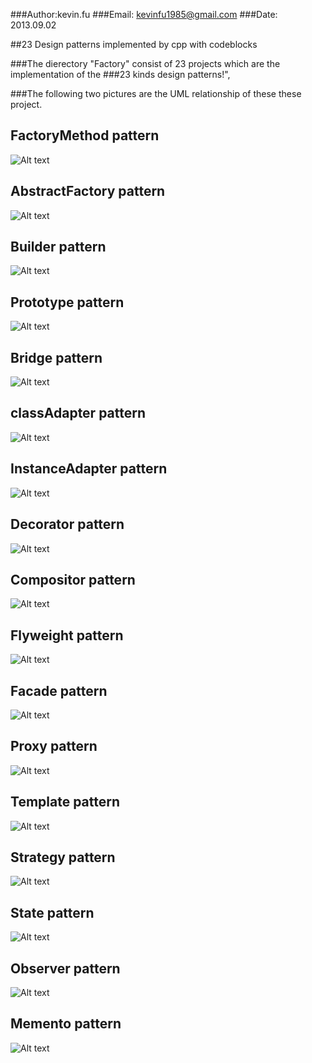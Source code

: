 ###Author:kevin.fu
###Email: kevinfu1985@gmail.com
###Date:  2013.09.02

##23 Design patterns implemented by cpp with codeblocks


###The dierectory "Factory" consist of 23 projects which are the implementation of the ###23 kinds design patterns!", 

###The following two pictures are the UML relationship of these these project.

FactoryMethod pattern
-
![Alt text](Factory/FactoryMethod/factoryMethod.jpg)

AbstractFactory pattern
-
![Alt text](/Factory/AbstracFactory/abstractFactory.jpg)

Builder pattern
-
![Alt text](Builder/Builder.jpg)

Prototype pattern
-
![Alt text](Prototype/Prototype.jpg)

Bridge pattern
-
![Alt text](Bridge/Bridge.jpg)

classAdapter pattern
-
![Alt text](Adapter/ClassAdapter/ClassAdapter.jpg)

InstanceAdapter pattern
-
![Alt text](Adapter/InstanceAdapter/InstanceAdapter.jpg)

Decorator pattern
-
![Alt text](Decorator/Decorator.jpg)

Compositor pattern
-
![Alt text](Composite/Compositor.png)

Flyweight pattern
-
![Alt text](Flyweight/Flyweight.jpg)

Facade pattern
-
![Alt text](Facade/Facade.jpg)

Proxy pattern
-
![Alt text](Proxy/Proxy.jpg)

Template pattern
-
![Alt text](Template/Template.jpg)

Strategy pattern
-
![Alt text](Strategy/Strategy.jpg)

State pattern
-
![Alt text](State/State.jpg)

Observer pattern
-
![Alt text](Observer/Observer.jpg)

Memento pattern
-
![Alt text](Memento/Memento.jpg)